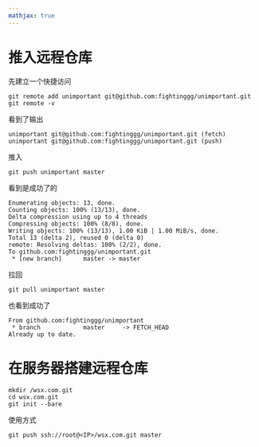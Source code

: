 ```yaml
---
mathjax: true
---
```




# 推入远程仓库
 先建立一个快捷访问
```
git remote add unimportant git@github.com:fightinggg/unimportant.git
git remote -v
```
 看到了输出
```
unimportant	git@github.com:fightinggg/unimportant.git (fetch)
unimportant	git@github.com:fightinggg/unimportant.git (push)
```
 推入
```
git push unimportant master
```

<!---more-->
 看到是成功了的
```
Enumerating objects: 13, done.
Counting objects: 100% (13/13), done.
Delta compression using up to 4 threads
Compressing objects: 100% (8/8), done.
Writing objects: 100% (13/13), 1.00 KiB | 1.00 MiB/s, done.
Total 13 (delta 2), reused 0 (delta 0)
remote: Resolving deltas: 100% (2/2), done.
To github.com:fightinggg/unimportant.git
 * [new branch]      master -> master
```
 拉回
```
git pull unimportant master
```
 也看到成功了
```
From github.com:fightinggg/unimportant
 * branch            master     -> FETCH_HEAD
Already up to date.
```

# 在服务器搭建远程仓库
```
mkdir /wsx.com.git 
cd wsx.com.git
git init --bare
```
 使用方式
```
git push ssh://root@<IP>/wsx.com.git master
```